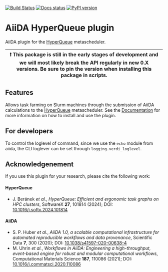 [![Build Status](https://github.com/aiidateam/aiida-hyperqueue/workflows/ci/badge.svg?branch=main)](https://github.com/aiidateam/aiida-hyperqueue/actions)
[![Docs status](https://readthedocs.org/projects/aiida-hyperqueue/badge)](http://aiida-hyperqueue.readthedocs.io/)
[![PyPI version](https://badge.fury.io/py/aiida-hyperqueue.svg)](https://badge.fury.io/py/aiida-hyperqueue)

# AiiDA HyperQueue plugin

AiiDA plugin for the [HyperQueue](https://it4innovations.github.io/hyperqueue/stable/) metascheduler.

| ❗️ This package is still in the early stages of development and we will most likely break the API regularly in new 0.X versions. Be sure to pin the version when installing this package in scripts.|
|---|

## Features

Allows task farming on Slurm machines through the submission of AiiDA calculations to the [HyperQueue](https://github.com/It4innovations/hyperqueue) metascheduler.
See the [Documentation](http://aiida-hyperqueue.readthedocs.io/) for more information on how to install and use the plugin.

## For developers

To control the loglevel of command, since we use the `echo` module from aiida, the CLI loglever can be set through `logging.verdi_loglevel`.

## Acknowledgenement
If you use this plugin for your research, please cite the following work:

#### HyperQueue

* J. Beránek *et al.*, *HyperQueue: Efficient and ergonomic task graphs on HPC clusters*, SoftwareX **27**, 101814 (2024); DOI: [10.1016/j.softx.2024.101814](https://doi.org/10.1016/j.softx.2024.101814)

#### AiiDA

* S. P. Huber *et al.*, *AiiDA 1.0, a scalable computational infrastructure for automated reproducible workflows and data provenance*, Scientific Data **7**, 300 (2020); DOI: [10.1038/s41597-020-00638-4](https://doi.org/10.1038/s41597-020-00638-4)
* M. Uhrin *et al.*, *Workflows in AiiDA: Engineering a high-throughput, event-based engine for robust and modular computational workflows*, Computational Materials Science **187**, 110086 (2021); DOI: [10.1016/j.commatsci.2020.110086](https://doi.org/10.1016/j.commatsci.2020.110086)
